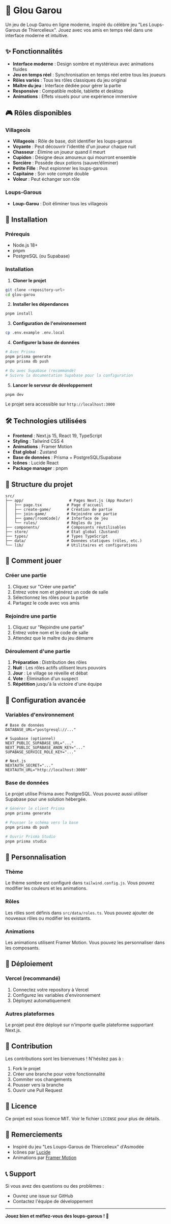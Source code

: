 # 🐺 Glou Garou

Un jeu de Loup Garou en ligne moderne, inspiré du célèbre jeu "Les Loups-Garous de Thiercelieux". Jouez avec vos amis en temps réel dans une interface moderne et intuitive.

## ✨ Fonctionnalités

- **Interface moderne** : Design sombre et mystérieux avec animations fluides
- **Jeu en temps réel** : Synchronisation en temps réel entre tous les joueurs
- **Rôles variés** : Tous les rôles classiques du jeu original
- **Maître du jeu** : Interface dédiée pour gérer la partie
- **Responsive** : Compatible mobile, tablette et desktop
- **Animations** : Effets visuels pour une expérience immersive

## 🎮 Rôles disponibles

### Villageois

- **Villageois** : Rôle de base, doit identifier les loups-garous
- **Voyante** : Peut découvrir l'identité d'un joueur chaque nuit
- **Chasseur** : Élimine un joueur quand il meurt
- **Cupidon** : Désigne deux amoureux qui mourront ensemble
- **Sorcière** : Possède deux potions (sauver/éliminer)
- **Petite Fille** : Peut espionner les loups-garous
- **Capitaine** : Son vote compte double
- **Voleur** : Peut échanger son rôle

### Loups-Garous

- **Loup-Garou** : Doit éliminer tous les villageois

## 🚀 Installation

### Prérequis

- Node.js 18+
- pnpm
- PostgreSQL (ou Supabase)

### Installation

1. **Cloner le projet**

```bash
git clone <repository-url>
cd glou-garou
```

2. **Installer les dépendances**

```bash
pnpm install
```

3. **Configuration de l'environnement**

```bash
cp .env.example .env.local
```

4. **Configurer la base de données**

```bash
# Avec Prisma
pnpm prisma generate
pnpm prisma db push

# Ou avec Supabase (recommandé)
# Suivre la documentation Supabase pour la configuration
```

5. **Lancer le serveur de développement**

```bash
pnpm dev
```

Le projet sera accessible sur `http://localhost:3000`

## 🛠️ Technologies utilisées

- **Frontend** : Next.js 15, React 19, TypeScript
- **Styling** : Tailwind CSS 4
- **Animations** : Framer Motion
- **État global** : Zustand
- **Base de données** : Prisma + PostgreSQL/Supabase
- **Icônes** : Lucide React
- **Package manager** : pnpm

## 📁 Structure du projet

```
src/
├── app/                    # Pages Next.js (App Router)
│   ├── page.tsx           # Page d'accueil
│   ├── create-game/       # Création de partie
│   ├── join-game/         # Rejoindre une partie
│   ├── game/[roomCode]/   # Interface de jeu
│   └── rules/             # Règles du jeu
├── components/            # Composants réutilisables
├── store/                 # État global (Zustand)
├── types/                 # Types TypeScript
├── data/                  # Données statiques (rôles, etc.)
└── lib/                   # Utilitaires et configurations
```

## 🎯 Comment jouer

### Créer une partie

1. Cliquez sur "Créer une partie"
2. Entrez votre nom et générez un code de salle
3. Sélectionnez les rôles pour la partie
4. Partagez le code avec vos amis

### Rejoindre une partie

1. Cliquez sur "Rejoindre une partie"
2. Entrez votre nom et le code de salle
3. Attendez que le maître du jeu démarre

### Déroulement d'une partie

1. **Préparation** : Distribution des rôles
2. **Nuit** : Les rôles actifs utilisent leurs pouvoirs
3. **Jour** : Le village se réveille et débat
4. **Vote** : Élimination d'un suspect
5. **Répétition** jusqu'à la victoire d'une équipe

## 🔧 Configuration avancée

### Variables d'environnement

```env
# Base de données
DATABASE_URL="postgresql://..."

# Supabase (optionnel)
NEXT_PUBLIC_SUPABASE_URL="..."
NEXT_PUBLIC_SUPABASE_ANON_KEY="..."
SUPABASE_SERVICE_ROLE_KEY="..."

# Next.js
NEXTAUTH_SECRET="..."
NEXTAUTH_URL="http://localhost:3000"
```

### Base de données

Le projet utilise Prisma avec PostgreSQL. Vous pouvez aussi utiliser Supabase pour une solution hébergée.

```bash
# Générer le client Prisma
pnpm prisma generate

# Pousser le schéma vers la base
pnpm prisma db push

# Ouvrir Prisma Studio
pnpm prisma studio
```

## 🎨 Personnalisation

### Thème

Le thème sombre est configuré dans `tailwind.config.js`. Vous pouvez modifier les couleurs et les animations.

### Rôles

Les rôles sont définis dans `src/data/roles.ts`. Vous pouvez ajouter de nouveaux rôles ou modifier les existants.

### Animations

Les animations utilisent Framer Motion. Vous pouvez les personnaliser dans les composants.

## 🚀 Déploiement

### Vercel (recommandé)

1. Connectez votre repository à Vercel
2. Configurez les variables d'environnement
3. Déployez automatiquement

### Autres plateformes

Le projet peut être déployé sur n'importe quelle plateforme supportant Next.js.

## 🤝 Contribution

Les contributions sont les bienvenues ! N'hésitez pas à :

1. Fork le projet
2. Créer une branche pour votre fonctionnalité
3. Commiter vos changements
4. Pousser vers la branche
5. Ouvrir une Pull Request

## 📄 Licence

Ce projet est sous licence MIT. Voir le fichier `LICENSE` pour plus de détails.

## 🙏 Remerciements

- Inspiré du jeu "Les Loups-Garous de Thiercelieux" d'Asmodée
- Icônes par [Lucide](https://lucide.dev/)
- Animations par [Framer Motion](https://www.framer.com/motion/)

## 📞 Support

Si vous avez des questions ou des problèmes :

- Ouvrez une issue sur GitHub
- Contactez l'équipe de développement

---

**Jouez bien et méfiez-vous des loups-garous ! 🐺**
